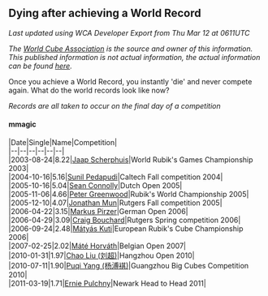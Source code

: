 ## Dying after achieving a World Record 

*Last updated using WCA Developer Export from Thu Mar 12 at 0611UTC*

*The [World Cube Association](https://www.worldcubeassociation.org) is the source and owner of this information. This published information is not actual information, the actual information can be found [here](https://www.worldcubeassociation.org/results).*

Once you achieve a World Record, you instantly 'die' and never compete again. What do the world records look like now?

*Records are all taken to occur on the final day of a competition*

#### mmagic

|Date|Single|Name|Competition|  
|--|--|--|--|--|--|  
|2003-08-24|8.22|[Jaap Scherphuis](https://www.worldcubeassociation.org/persons/2003SCHE01)|World Rubik's Games Championship 2003|  
|2004-10-16|5.16|[Sunil Pedapudi](https://www.worldcubeassociation.org/persons/2004PEDA01)|Caltech Fall competition 2004|  
|2005-10-16|5.04|[Sean Connolly](https://www.worldcubeassociation.org/persons/2004CONN01)|Dutch Open 2005|  
|2005-11-06|4.66|[Peter Greenwood](https://www.worldcubeassociation.org/persons/2005GREE02)|Rubik's World Championship 2005|  
|2005-12-10|4.07|[Jonathan Mun](https://www.worldcubeassociation.org/persons/2005MUNJ01)|Rutgers Fall competition 2005|  
|2006-04-22|3.15|[Markus Pirzer](https://www.worldcubeassociation.org/persons/2006PIRZ01)|German Open 2006|  
|2006-04-29|3.09|[Craig Bouchard](https://www.worldcubeassociation.org/persons/2005BOUC01)|Rutgers Spring competition 2006|  
|2006-09-24|2.48|[Mátyás Kuti](https://www.worldcubeassociation.org/persons/2006KUTI01)|European Rubik's Cube Championship 2006|  
|2007-02-25|2.02|[Máté Horváth](https://www.worldcubeassociation.org/persons/2007HORV01)|Belgian Open 2007|  
|2010-01-31|1.97|[Chao Liu (刘超)](https://www.worldcubeassociation.org/persons/2009CHAO03)|Hangzhou Open 2010|  
|2010-07-11|1.90|[Puqi Yang (杨溥褀)](https://www.worldcubeassociation.org/persons/2009YANG24)|Guangzhou Big Cubes Competition 2010|  
|2011-03-19|1.71|[Ernie Pulchny](https://www.worldcubeassociation.org/persons/2010PULC01)|Newark Head to Head 2011|  
